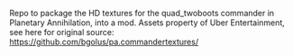 Repo to package the HD textures for the quad_twoboots commander in Planetary Annihilation, into a mod. Assets property of Uber Entertainment, see here for original source: https://github.com/bgolus/pa.commandertextures/